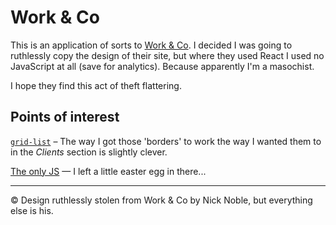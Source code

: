 # Work & Co

This is an application of sorts to [Work & Co](http://work.co). I decided I was going to ruthlessly copy the design of their site, but where they used React I used no JavaScript at all (save for analytics). Because apparently I'm a masochist.

I hope they find this act of theft flattering.

## Points of interest

[`grid-list`](https://github.com/nickisnoble/workco/blob/82d401e28fe8088e3f04f75fbf315dea53b1d79f/assets/scss/_lists.scss#L17) – The way I got those 'borders' to work the way I wanted them to in the *Clients* section is slightly clever.

[The only JS](https://github.com/nickisnoble/workco/blob/82d401e28fe8088e3f04f75fbf315dea53b1d79f/index.html#L406) — I left a little easter egg in there...

---

&copy; Design ruthlessly stolen from Work & Co by Nick Noble, but everything else is his. 
